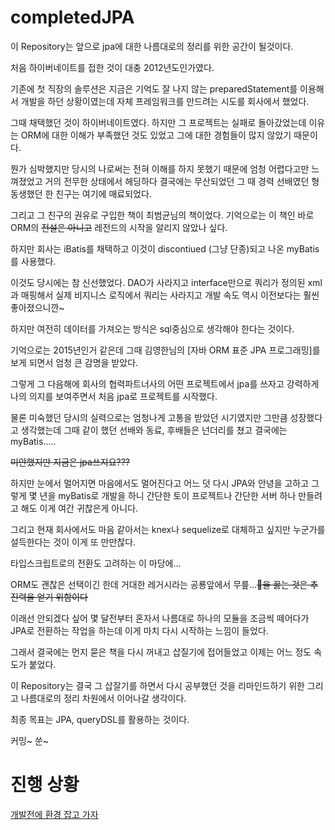 # completedJPA

이 Repository는 앞으로 jpa에 대한 나름대로의 정리를 위한 공간이 될것이다.

처음 하이버네이트를 접한 것이 대충 2012년도인가였다.

기존에 첫 직장의 솔루션은 지금은 기억도 잘 나지 않는 preparedStatement를 이용해서 개발을 하던 상황이였는데 자체 프레임워크를 만드려는 시도를 회사에서 했었다.

그때 채택했던 것이 하이버네이트였다. 하지만 그 프로젝트는 실패로 돌아갔었는데 이유는 ORM에 대한 이해가 부족했던 것도 있었고 그에 대한 경험들이 많지 않았기 때문이다.

뭔가 심박했지만 당시의 나로써는 전혀 이해를 하지 못했기 때문에 엄청 어렵다고만 느껴졌었고 거의 전무한 상태에서 헤딩하다 결국에는 무산되었던 그 때 경력 선배였던 형동생했던 한 친구는 여기에 매료되었다.

그리고 그 친구의 권유로 구입한 책이 최범균님의 책이었다. 기억으로는 이 책인 바로 ORM의 ~~전설은 아니고~~ 레전드의 시작을 알리지 않았나 싶다.

하지만 회사는 iBatis를 채택하고 이것이 discontiued (그냥 단종)되고 나온 myBatis를 사용했다.

이것도 당시에는 참 신선했었다. DAO가 사라지고 interface만으로 쿼리가 정의된 xml과 매핑해서 실제 비지니스 로직에서 쿼리는 사라지고 개발 속도 역시 이전보다는 훨씬 좋아졌으니깐~

하지만 여전히 데이터를 가져오는 방식은 sql중심으로 생각해야 한다는 것이다.

기억으로는 2015년인거 같은데 그때 김영한님의 [자바 ORM 표준 JPA 프로그래밍]를 보게 되면서 엄청 큰 감명을 받았다.

그렇게 그 다음해에 회사의 협력파트너사의 어떤 프로젝트에서 jpa를 쓰자고 강력하게 나의 의지를 보여주면서 처음 jpa로 프로젝트를 시작했다.

물론 미숙했던 당시의 실력으로는 엄청나게 고통을 받았던 시기였지만 그만큼 성장했다고 생각했는데 그때 같이 했던 선배와 동료, 후배들은 넌더리를 쳤고 결국에는 myBatis..... 

~~미안했지만 지금은 jpa쓰지요???~~

하지만 눈에서 멀어지면 마음에서도 멀어진다고 어느 덧 다시 JPA와 안녕을 고하고 그렇게 몇 년을 myBatis로 개발을 하니 간단한 토이 프로젝트나 간단한 서버 하나 만들려고 해도 이게 여간 귀찮은게 아니다.

그리고 현재 회사에서도 마음 같아서는 knex나 sequelize로 대체하고 싶지만 누군가를 설득한다는 것이 이게 또 만만찮다. 

타입스크립트로의 전환도 고려하는 이 마당에...

ORM도 괜찮은 선택이긴 한데 거대한 레거시라는 공룡앞에서 무릎...~~을 꿇는 것은 추진력을 얻기 위함이다~~

이래선 안되겠다 싶어 몇 달전부터 혼자서 나름대로 하나의 모듈을 조금씩 떼어다가 JPA로 전환하는 작업을 하는데 이게 마치 다시 시작하는 느낌이 들었다.

그래서 결국에는 먼지 묻은 책을 다시 꺼내고 삽질기에 접어들었고 이제는 어느 정도 속도가 붙었다.

이 Repository는 결국 그 삽잘기를 하면서 다시 공부했던 것을 리마인드하기 위한 그리고 나름대로의 정리 차원에서 이어나갈 생각이다.

최종 목표는 JPA, queryDSL를 활용하는 것이다.

커밍~ 쑨~

# 진행 상황
[개발전에 환경 잡고 가자](https://github.com/basquiat78/completedJPA/tree/1.enviroment)
